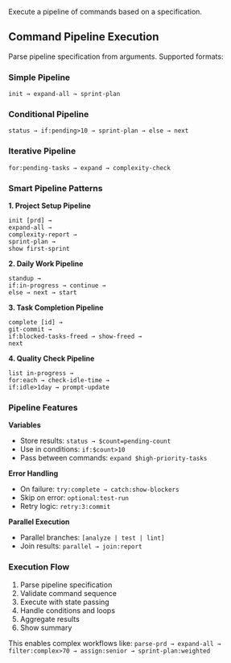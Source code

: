 Execute a pipeline of commands based on a specification.


## Command Pipeline Execution

Parse pipeline specification from arguments. Supported formats:

### Simple Pipeline
`init → expand-all → sprint-plan`

### Conditional Pipeline  
`status → if:pending>10 → sprint-plan → else → next`

### Iterative Pipeline
`for:pending-tasks → expand → complexity-check`

### Smart Pipeline Patterns

**1. Project Setup Pipeline**
```
init [prd] → 
expand-all → 
complexity-report → 
sprint-plan → 
show first-sprint
```

**2. Daily Work Pipeline**
```
standup →
if:in-progress → continue →
else → next → start
```

**3. Task Completion Pipeline**
```
complete [id] →
git-commit →
if:blocked-tasks-freed → show-freed →
next
```

**4. Quality Check Pipeline**
```
list in-progress →
for:each → check-idle-time →
if:idle>1day → prompt-update
```

### Pipeline Features

**Variables**
- Store results: `status → $count=pending-count`
- Use in conditions: `if:$count>10`
- Pass between commands: `expand $high-priority-tasks`

**Error Handling**
- On failure: `try:complete → catch:show-blockers`
- Skip on error: `optional:test-run`
- Retry logic: `retry:3:commit`

**Parallel Execution**
- Parallel branches: `[analyze | test | lint]`
- Join results: `parallel → join:report`

### Execution Flow

1. Parse pipeline specification
2. Validate command sequence
3. Execute with state passing
4. Handle conditions and loops
5. Aggregate results
6. Show summary

This enables complex workflows like:
`parse-prd → expand-all → filter:complex>70 → assign:senior → sprint-plan:weighted`